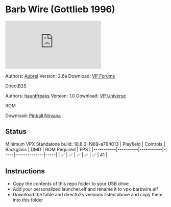 # Barb Wire (Gottlieb 1996)

![Table Preview](https://www.vpforums.org/index.php?app=downloads&module=display&section=screenshot&record=92319&id=15531&full=1)

Authors: [Aubrel](https://www.vpforums.org/index.php?showuser=67749)
Version: 2.6a
Download: [VP Forums](https://www.vpforums.org/index.php?app=downloads&showfile=15531)

DirectB2S

Authors: [hauntfreaks](https://vpuniverse.com/profile/5216-hauntfreaks/)
Version: 1.0
Download: [VP Universe](https://vpuniverse.com/files/file/17730-barb-wire-gottlieb-1996-b2s/)

ROM

Download: [Pinball Nirvana](https://pinballnirvana.com/forums/resources/barbwire.1547/)

## Status 

Minimum VPX Standalone build: 10.8.0-1989-a764013
| Playfield | Controls | Backglass | DMD | ROM Required | FPS | 
|-----------|----------|-----------|-----|--------------|-----|
| :white_check_mark: | :white_check_mark: | :white_check_mark: | :white_check_mark: | :white_check_mark: | 41 |

## Instructions

- Copy the contents of this repo folder to your USB drive
- Add your personalized launcher.elf and rename it to vpx-barbwire.elf
- Download the table and directb2s versions listed above and copy them into this folder